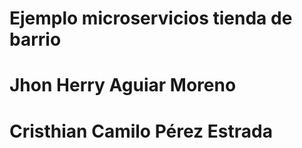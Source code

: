 # Ejemplo microservicios tienda de barrio
# Jhon Herry Aguiar Moreno
# Cristhian Camilo Pérez Estrada

